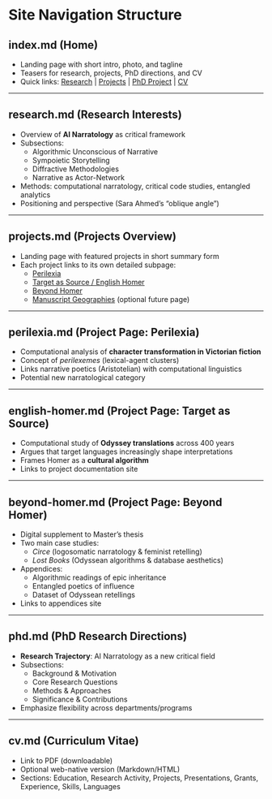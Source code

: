 # Site Navigation Structure

## index.md (Home)
- Landing page with short intro, photo, and tagline
- Teasers for research, projects, PhD directions, and CV
- Quick links: [Research](/research.md) | [Projects](/projects.md) | [PhD Project](/phd.md) | [CV](/cv.html)

---

## research.md (Research Interests)
- Overview of **AI Narratology** as critical framework
- Subsections:
  - Algorithmic Unconscious of Narrative
  - Sympoietic Storytelling
  - Diffractive Methodologies
  - Narrative as Actor-Network
- Methods: computational narratology, critical code studies, entangled analytics
- Positioning and perspective (Sara Ahmed’s “oblique angle”)

---

## projects.md (Projects Overview)
- Landing page with featured projects in short summary form
- Each project links to its own detailed subpage:
  - [Perilexia](/perilexia.md)
  - [Target as Source / English Homer](/english-homer.md)
  - [Beyond Homer](/beyond-homer.md)
  - [Manuscript Geographies](/manuscript-geographies.md) (optional future page)

---

## perilexia.md (Project Page: Perilexia)
- Computational analysis of **character transformation in Victorian fiction**
- Concept of *perilexemes* (lexical-agent clusters)
- Links narrative poetics (Aristotelian) with computational linguistics
- Potential new narratological category

---

## english-homer.md (Project Page: Target as Source)
- Computational study of **Odyssey translations** across 400 years
- Argues that target languages increasingly shape interpretations
- Frames Homer as a **cultural algorithm**
- Links to project documentation site

---

## beyond-homer.md (Project Page: Beyond Homer)
- Digital supplement to Master’s thesis
- Two main case studies:
  - *Circe* (logosomatic narratology & feminist retelling)
  - *Lost Books* (Odyssean algorithms & database aesthetics)
- Appendices:
  - Algorithmic readings of epic inheritance
  - Entangled poetics of influence
  - Dataset of Odyssean retellings
- Links to appendices site

---

## phd.md (PhD Research Directions)
- **Research Trajectory**: AI Narratology as a new critical field
- Subsections:
  - Background & Motivation
  - Core Research Questions
  - Methods & Approaches
  - Significance & Contributions
- Emphasize flexibility across departments/programs

---

## cv.md (Curriculum Vitae)
- Link to PDF (downloadable)
- Optional web-native version (Markdown/HTML)
- Sections: Education, Research Activity, Projects, Presentations, Grants, Experience, Skills, Languages